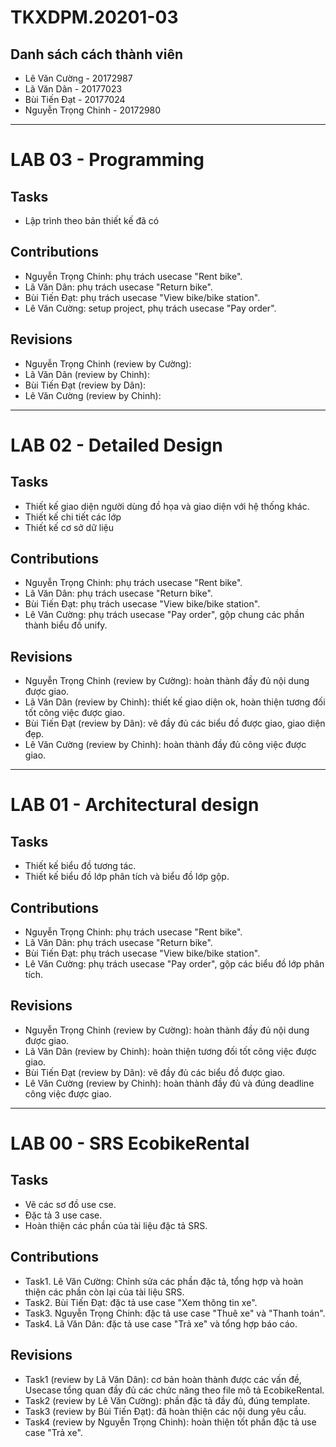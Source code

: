 # TKXDPM.20201-03
## Danh sách cách thành viên
- Lê Văn Cường - 20172987
- Lã Văn Dân - 20177023
- Bùi Tiến Đạt - 20177024
- Nguyễn Trọng Chinh - 20172980

---

# LAB 03 - Programming
## Tasks
* Lập trình theo bản thiết kế đã có

## Contributions
* Nguyễn Trọng Chinh: phụ trách usecase "Rent bike".
* Lã Văn Dân: phụ trách usecase "Return bike".
* Bùi Tiến Đạt: phụ trách usecase "View bike/bike station".
* Lê Văn Cường: setup project, phụ trách usecase "Pay order".

## Revisions
* Nguyễn Trọng Chinh (review by Cường):
* Lã Văn Dân (review by Chinh):
* Bùi Tiến Đạt (review by Dân):
* Lê Văn Cường (review by Chinh):

---

# LAB 02 - Detailed Design
## Tasks
* Thiết kế giao diện người dùng đồ họa và giao diện với hệ thống khác.
* Thiết kế chi tiết các lớp
* Thiết kế cơ sở dữ liệu

## Contributions
* Nguyễn Trọng Chinh: phụ trách usecase "Rent bike".
* Lã Văn Dân: phụ trách usecase "Return bike".
* Bùi Tiến Đạt: phụ trách usecase "View bike/bike station".
* Lê Văn Cường: phụ trách usecase "Pay order", gộp chung các phần thành biểu đồ unify.

## Revisions
* Nguyễn Trọng Chinh (review by Cường): hoàn thành đầy đủ nội dung được giao.
* Lã Văn Dân (review by Chinh): thiết kế giao diện ok, hoàn thiện tương đối tốt công việc được giao.
* Bùi Tiến Đạt (review by Dân): vẽ đầy đủ các biểu đồ được giao, giao diện đẹp.
* Lê Văn Cường (review by Chinh): hoàn thành đầy đủ công việc được giao.

---

# LAB 01 - Architectural design
## Tasks
* Thiết kế biểu đồ tương tác.
* Thiết kế biểu đồ lớp phân tích và biểu đồ lớp gộp.

## Contributions
* Nguyễn Trọng Chinh: phụ trách usecase "Rent bike".
* Lã Văn Dân: phụ trách usecase "Return bike".
* Bùi Tiến Đạt: phụ trách usecase "View bike/bike station".
* Lê Văn Cường: phụ trách usecase "Pay order", gộp các biểu đồ lớp phân tích.

## Revisions
* Nguyễn Trọng Chinh (review by Cường): hoàn thành đầy đủ nội dung được giao.
* Lã Văn Dân (review by Chinh): hoàn thiện tương đối tốt công việc được giao.
* Bùi Tiến Đạt (review by Dân): vẽ đầy đủ các biểu đồ được giao.
* Lê Văn Cường (review by Chinh): hoàn thành đầy đủ và đúng deadline công việc được giao.

---
 
# LAB 00 - SRS EcobikeRental
## Tasks
* Vẽ các sơ đồ use cse.
* Đặc tả 3 use case.
* Hoàn thiện các phần của tài liệu đặc tả SRS. 

## Contributions
* Task1. Lê Văn Cường: Chỉnh sửa các phần đặc tả, tổng hợp và hoàn thiện các phần còn lại của tài liệu SRS.
* Task2. Bùi Tiến Đạt: đặc tả use case "Xem thông tin xe".
* Task3. Nguyễn Trọng Chinh: đặc tả use case "Thuê xe" và "Thanh toán".
* Task4. Lã Văn Dân: đặc tả use case "Trả xe" và tổng hợp báo cáo.

## Revisions
* Task1 (review by Lã Văn Dân): cơ bản hoàn thành được các vấn đề, Usecase tổng quan đầy đủ các chức năng theo file mô tả EcobikeRental.
* Task2 (review by Lê Văn Cường): phần đặc tả đầy đủ, đúng template. 
* Task3 (review by Bùi Tiến Đạt): đã hoàn thiện các nội dung yêu cầu.
* Task4 (review by Nguyễn Trọng Chinh): hoàn thiện tốt phần đặc tả use case "Trả xe".
